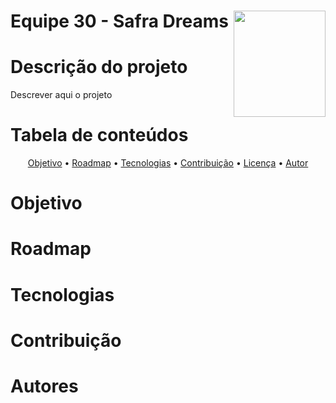 # Equipe 30 - Safra Dreams <img src = "https://user-images.githubusercontent.com/7032799/93025272-e7da4480-f5d2-11ea-9280-cace7cb3f390.png" width='147' height="170" align="right"/>

<h1 align="left">Descrição do projeto </a></h1>
<p align="left">Descrever aqui o projeto</p>

<h1 align="left">Tabela de conteúdos</a></h1>
<p align="center">
 <a href="#objetivo">Objetivo</a> •
 <a href="#roadmap">Roadmap</a> • 
 <a href="#tecnologias">Tecnologias</a> • 
 <a href="#contribuicao">Contribuição</a> • 
 <a href="#licenc-a">Licença</a> • 
 <a href="#autor">Autor</a>
</p>

<h1 align="left">Objetivo </a></h1>

<h1 align="left">Roadmap </a></h1>

<h1 align="left">Tecnologias </a></h1>

<h1 align="left">Contribuição </a></h1>

<h1 align="left">Autores </a></h1>
